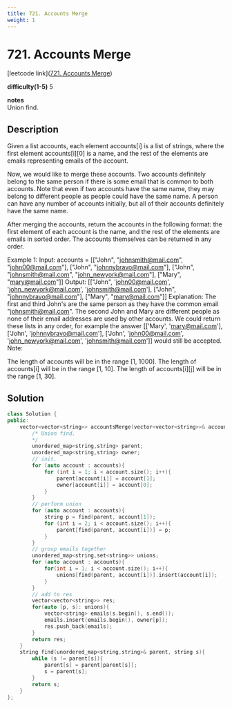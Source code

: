 ```yaml
---
title: 721. Accounts Merge
weight: 1
---
```

# 721. Accounts Merge
[leetcode link]([721. Accounts Merge](https://leetcode.com/problems/accounts-merge/))

**difficulty(1-5)** 
5

**notes**   
Union find.

## Description
Given a list accounts, each element accounts[i] is a list of strings, where the first element accounts[i][0] is a name, and the rest of the elements are emails representing emails of the account.

Now, we would like to merge these accounts. Two accounts definitely belong to the same person if there is some email that is common to both accounts. Note that even if two accounts have the same name, they may belong to different people as people could have the same name. A person can have any number of accounts initially, but all of their accounts definitely have the same name.

After merging the accounts, return the accounts in the following format: the first element of each account is the name, and the rest of the elements are emails in sorted order. The accounts themselves can be returned in any order.

Example 1:
Input: 
accounts = [["John", "johnsmith@mail.com", "john00@mail.com"], ["John", "johnnybravo@mail.com"], ["John", "johnsmith@mail.com", "john_newyork@mail.com"], ["Mary", "mary@mail.com"]]
Output: [["John", 'john00@mail.com', 'john_newyork@mail.com', 'johnsmith@mail.com'],  ["John", "johnnybravo@mail.com"], ["Mary", "mary@mail.com"]]
Explanation: 
The first and third John's are the same person as they have the common email "johnsmith@mail.com".
The second John and Mary are different people as none of their email addresses are used by other accounts.
We could return these lists in any order, for example the answer [['Mary', 'mary@mail.com'], ['John', 'johnnybravo@mail.com'], 
['John', 'john00@mail.com', 'john_newyork@mail.com', 'johnsmith@mail.com']] would still be accepted.
Note:

The length of accounts will be in the range [1, 1000].
The length of accounts[i] will be in the range [1, 10].
The length of accounts[i][j] will be in the range [1, 30].

## Solution

```c++
class Solution {
public:
    vector<vector<string>> accountsMerge(vector<vector<string>>& accounts) {
        /* Union find. 
        */
        unordered_map<string,string> parent; 
        unordered_map<string,string> owner;
        // init.
        for (auto account : accounts){
            for (int i = 1; i < account.size(); i++){
                parent[account[i]] = account[1];
                owner[account[i]] = account[0];
            }            
        }
        // perform union
        for (auto account : accounts){
            string p = find(parent, account[1]);
            for (int i = 2; i < account.size(); i++){
                parent[find(parent, account[i])] = p;
            }
        }
        // group emails together
        unordered_map<string,set<string>> unions;
        for (auto account : accounts){
            for(int i = 1; i < account.size(); i++){
                unions[find(parent, account[i])].insert(account[i]);
            }
        }
        // add to res
        vector<vector<string>> res;
        for(auto [p, s]: unions){
            vector<string> emails(s.begin(), s.end());
            emails.insert(emails.begin(), owner[p]);
            res.push_back(emails);
        }
        return res;
    }
    string find(unordered_map<string,string>& parent, string s){
        while (s != parent[s]){
            parent[s] = parent[parent[s]];
            s = parent[s];
        }
        return s;
    }
};
```

 